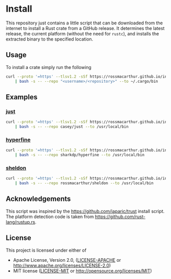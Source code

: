 # Install

This repository just contains a little script that can be downloaded from the
internet to install a Rust crate from a GitHub release. It determines the latest
release, the current platform (without the need for `rustc`), and installs the
extracted binary to the specified location.

## Usage

To install a crate simply run the following

```sh
curl --proto '=https' --tlsv1.2 -sSf https://rossmacarthur.github.io/install/crate.sh \
    | bash -s -- --repo "<username>/<repository>" --to ~/.cargo/bin
```

## Examples

### [just](https://github.com/casey/just)

```sh
curl --proto '=https' --tlsv1.2 -sSf https://rossmacarthur.github.io/install/crate.sh \
    | bash -s -- --repo casey/just --to /usr/local/bin
```

### [hyperfine](https://github.com/sharkdp/hyperfine)

```sh
curl --proto '=https' --tlsv1.2 -sSf https://rossmacarthur.github.io/install/crate.sh \
    | bash -s -- --repo sharkdp/hyperfine --to /usr/local/bin
```

### [sheldon](https://github.com/rossmacarthur/sheldon)

```sh
curl --proto '=https' --tlsv1.2 -sSf https://rossmacarthur.github.io/install/crate.sh \
    | bash -s -- --repo rossmacarthur/sheldon --to /usr/local/bin
```

## Acknowledgements

This script was inspired by the https://github.com/japaric/trust install script.
The platform detection code is taken from
https://github.com/rust-lang/rustup.rs.

## License

This project is licensed under either of

- Apache License, Version 2.0, ([LICENSE-APACHE](LICENSE-APACHE) or
  http://www.apache.org/licenses/LICENSE-2.0)
- MIT license ([LICENSE-MIT](LICENSE-MIT) or http://opensource.org/licenses/MIT)
